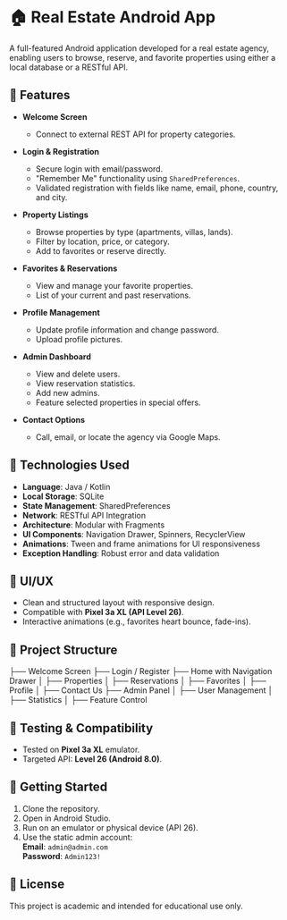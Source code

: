 # 🏠 Real Estate Android App

A full-featured Android application developed for a real estate agency, enabling users to browse, reserve, and favorite properties using either a local database or a RESTful API.

## 📱 Features

- **Welcome Screen**
  - Connect to external REST API for property categories.
  
- **Login & Registration**
  - Secure login with email/password.
  - "Remember Me" functionality using `SharedPreferences`.
  - Validated registration with fields like name, email, phone, country, and city.

- **Property Listings**
  - Browse properties by type (apartments, villas, lands).
  - Filter by location, price, or category.
  - Add to favorites or reserve directly.

- **Favorites & Reservations**
  - View and manage your favorite properties.
  - List of your current and past reservations.

- **Profile Management**
  - Update profile information and change password.
  - Upload profile pictures.

- **Admin Dashboard**
  - View and delete users.
  - View reservation statistics.
  - Add new admins.
  - Feature selected properties in special offers.

- **Contact Options**
  - Call, email, or locate the agency via Google Maps.

## 🧰 Technologies Used

- **Language**: Java / Kotlin  
- **Local Storage**: SQLite  
- **State Management**: SharedPreferences  
- **Network**: RESTful API Integration  
- **Architecture**: Modular with Fragments  
- **UI Components**: Navigation Drawer, Spinners, RecyclerView  
- **Animations**: Tween and frame animations for UI responsiveness  
- **Exception Handling**: Robust error and data validation  

## 🎨 UI/UX

- Clean and structured layout with responsive design.
- Compatible with **Pixel 3a XL (API Level 26)**.
- Interactive animations (e.g., favorites heart bounce, fade-ins).

## 📂 Project Structure

├── Welcome Screen
├── Login / Register
├── Home with Navigation Drawer
│ ├── Properties
│ ├── Reservations
│ ├── Favorites
│ ├── Profile
│ ├── Contact Us
├── Admin Panel
│ ├── User Management
│ ├── Statistics
│ ├── Feature Control


## 🧪 Testing & Compatibility

- Tested on **Pixel 3a XL** emulator.
- Targeted API: **Level 26 (Android 8.0)**.

## 🚀 Getting Started

1. Clone the repository.
2. Open in Android Studio.
3. Run on an emulator or physical device (API 26).
4. Use the static admin account:  
   **Email**: `admin@admin.com`  
   **Password**: `Admin123!`

## 📄 License

This project is academic and intended for educational use only.
